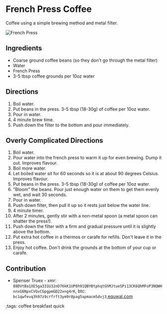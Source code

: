 # French Press Coffee

Coffee using a simple brewing method and metal filter.

![French Press](pix/french-press.webp)

## Ingredients

- Coarse ground coffee beans (so they don't go through the metal filter)
- Water
- French Press
- 3-5 tbsp coffee grounds per 10oz water

## Directions

1. Boil water.
2. Put beans in the press. 3-5 tbsp (18-30g) of coffee per 10oz water.
3. Pour in water.
4. 4 minute brew time.
5. Push down the filter to the bottom and pour immediately.

## Overly Complicated Directions

1. Boil water.
2. Pour water into the french press to warm it up for even
    brewing. Dump it out. Improves flavour.
3. Boil more water.
4. Let boiled water sit for 60 seconds so it is at about 90
   degrees Celsius. Improves flavour.
5. Put beans in the press. 3-5 tbsp (18-30g) of coffee per 10oz water.
6. "Bloom" the beans. Pour just enough water on them to get them evenly wet, and wait 30 seconds.
7. Pour in water.
8. Push down filter, then pull it up so it rests just below the water line.
9. 4 minute timer.
10. After 2 minutes, gently stir with a non-metal spoon (a metal spoon can shatter the press!).
11. Push down the filter with a firm and gradual pressure until it is slightly above the bottom.
12. Put extra hot coffee in a thermos or carafe for refills. Don't leave it in the press.
13. Enjoy hot coffee. Don't drink the grounds at the bottom of your cup or carafe.

## Contribution

- Spenser Truex - xmr: `88DVtBa1XE5ga331U32nD76kK1UP8h91QBYBtphqtGhMJtueSPi13CK6QhMFoP3NQWHnnxG6NpxCVGvCGpgpmGD22xng4rK`, btc: `bc1qwfevq3h97z9crfrft3ym9r8pag5apmacm5dvj3`,[equwal.com](https://equwal.com/donate.html)

;tags: coffee breakfast quick
